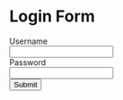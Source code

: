<html>
<head>
<title>Login Form</title>
<link rel="stylesheet" href="style.css"
<link href="style.css" rel="stylesheet">
</head>
<body>
<div>
<h1>Login Form</h1>
<label class="label1"><i class="fa-regular fa-user"></i>Username</label><br>
<input class="inputStyle" type="text"><br>
<label class="label1"><i class="fa-solid fa-lock"></i> Password</label><br>
<input class="inputStyle" type="password"><br>
<button>Submit</button>
</div>
</body>
</html>
